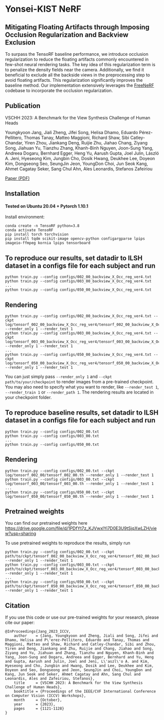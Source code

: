 # Yonsei-KIST NeRF

## Mitigating Floating Artifacts through Imposing Occlusion Regularization and Backview Exclusion
To surpass the TensoRF baseline performance, we introduce occlusion regularization to reduce the floating artifacts commonly encountered in few-shot neural rendering tasks. The key idea of this regularization term is to penalize the density fields near the camera. Additionally, we find it beneficial to exclude all the backside views in the preprocessing step to avoid floating artifacts. This regularization significantly improves the baseline method. Our implementation extensively leverages the [FreeNeRF](https://github.com/Jiawei-Yang/FreeNeRF) codebase to incorporate the occlusion regularization.

## Publication
VSCHH 2023: A Benchmark for the View Synthesis Challenge of Human Heads

Youngkyoon Jang, Jiali Zheng, Jifei Song, Helisa Dhamo, Eduardo Pérez-Pellitero, Thomas Tanay, Matteo Maggioni, Richard Shaw, Sibi Catley-Chandar, Yiren Zhou, Jiankang Deng, Ruijie Zhu, Jiahao Chang, Ziyang Song, Jiahuan Yu, Tianzhu Zhang, Khanh-Binh Nguyen, Joon-Sung Yang, Andreea Dogaru, Bernhard Egger, Heng Yu, Aarush Gupta, Joel Julin, László A. Jeni, Hyeseong Kim, Jungbin Cho, Dosik Hwang, Deukhee Lee, Doyeon Kim, Dongseong Seo, SeungJin Jeon, YoungDon Choi, Jun Seok Kang, Ahmet Cagatay Seker, Sang Chul Ahn, Ales Leonardis, Stefanos Zafeiriou

[Paper (PDF)](https://openaccess.thecvf.com/ICCV2023_workshops/RHWC)

## Installation

#### Tested on Ubuntu 20.04 + Pytorch 1.10.1 

Install environment:
```
conda create -n TensoRF python=3.8
conda activate TensoRF
pip install torch torchvision
pip install tqdm scikit-image opencv-python configargparse lpips imageio-ffmpeg kornia lpips tensorboard
```

## To reproduce our results, set datadir to ILSH dataset in a configs file for each subject and run 

```
python train.py --config configs/002_00_backview_X_Occ_reg_ver4.txt
python train.py --config configs/003_00_backview_X_Occ_reg_ver4.txt
...
python train.py --config configs/050_00_backview_X_Occ_reg_ver4.txt
```

## Rendering

```
python train.py --config configs/002_00_backview_X_Occ_reg_ver4.txt --ckpt log/tensorf_002_00_backview_X_Occ_reg_ver4/tensorf_002_00_backview_X_Occ_reg_ver4.th --render_only 1 --render_test 1 
python train.py --config configs/003_00_backview_X_Occ_reg_ver4.txt --ckpt log/tensorf_003_00_backview_X_Occ_reg_ver4/tensorf_003_00_backview_X_Occ_reg_ver4.th --render_only 1 --render_test 1 
...
python train.py --config configs/050_00_backview_X_Occ_reg_ver4.txt --ckpt log/tensorf_050_00_backview_X_Occ_reg_ver4/tensorf_050_00_backview_X_Occ_reg_ver4.th --render_only 1 --render_test 1 
```

You can just simply pass `--render_only 1` and `--ckpt path/to/your/checkpoint` to render images from a pre-trained
checkpoint. You may also need to specify what you want to render, like `--render_test 1`, `--render_train 1` or `--render_path 1`.
The rendering results are located in your checkpoint folder. 

## To reproduce baseline results, set datadir to ILSH dataset in a configs file for each subject and run 

```
python train.py --config configs/002_00.txt
python train.py --config configs/003_00.txt
...
python train.py --config configs/050_00.txt
```

## Rendering

```
python train.py --config configs/002_00.txt --ckpt log/tensorf_002_00/tensorf_002_00.th --render_only 1 --render_test 1 
python train.py --config configs/003_00.txt --ckpt log/tensorf_003_00/tensorf_003_00.th --render_only 1 --render_test 1 
...
python train.py --config configs/050_00.txt --ckpt log/tensorf_050_00/tensorf_050_00.th --render_only 1 --render_test 1 
```

## Pretrained weights

You can find our pretrained weights here https://drive.google.com/file/d/1PDfYt7z_KJVwxlYi7D0E3U9tSjqXwLZH/view?usp=sharing

To use pretrained weights to reproduce the results, simply run 

```
python train.py --config configs/002_00.txt --ckpt path/to/ckpt/tensorf_002_00_backview_X_Occ_reg_ver4/tensorf_002_00_backview_X_Occ_reg_ver4.th --render_only 1 --render_test 1
python train.py --config configs/003_00.txt --ckpt path/to/ckpt/tensorf_003_00_backview_X_Occ_reg_ver4/tensorf_003_00_backview_X_Occ_reg_ver4.th --render_only 1 --render_test 1
...
python train.py --config configs/050_00.txt --ckpt path/to/ckpt/tensorf_050_00_backview_X_Occ_reg_ver4/tensorf_050_00_backview_X_Occ_reg_ver4.th --render_only 1 --render_test 1
```

## Citation
If you use this code or use our pre-trained weights for your research, please cite our paper:
```
@InProceedings{Jang_2023_ICCV,
    author    = {Jang, Youngkyoon and Zheng, Jiali and Song, Jifei and Dhamo, Helisa and P\'erez-Pellitero, Eduardo and Tanay, Thomas and Maggioni, Matteo and Shaw, Richard and Catley-Chandar, Sibi and Zhou, Yiren and Deng, Jiankang and Zhu, Ruijie and Chang, Jiahao and Song, Ziyang and Yu, Jiahuan and Zhang, Tianzhu and Nguyen, Khanh-Binh and Yang, Joon-Sung and Dogaru, Andreea and Egger, Bernhard and Yu, Heng and Gupta, Aarush and Julin, Joel and Jeni, L\'aszl\'o A. and Kim, Hyeseong and Cho, Jungbin and Hwang, Dosik and Lee, Deukhee and Kim, Doyeon and Seo, Dongseong and Jeon, SeungJin and Choi, YoungDon and Kang, Jun Seok and Seker, Ahmet Cagatay and Ahn, Sang Chul and Leonardis, Ales and Zafeiriou, Stefanos},
    title     = {VSCHH 2023: A Benchmark for the View Synthesis Challenge of Human Heads},
    booktitle = {Proceedings of the IEEE/CVF International Conference on Computer Vision (ICCV) Workshops},
    month     = {October},
    year      = {2023},
    pages     = {1121-1128}
}
```
